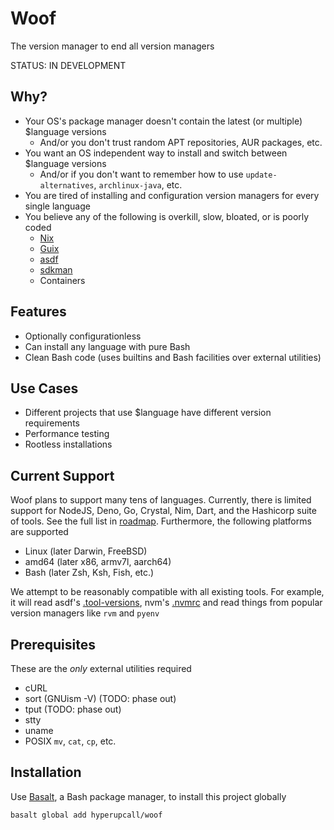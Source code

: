 # Woof

The version manager to end all version managers

STATUS: IN DEVELOPMENT

## Why?

- Your OS's package manager doesn't contain the latest (or multiple) $language versions
  - And/or you don't trust random APT repositories, AUR packages, etc.
- You want an OS independent way to install and switch between $language versions
  - And/or if you don't want to remember how to use `update-alternatives`, `archlinux-java`, etc.
- You are tired of installing and configuration version managers for every single language
- You believe any of the following is overkill, slow, bloated, or is poorly coded
  - [Nix](https://nixos.org)
  - [Guix](https://guix.gnu.org/en/download)
  - [asdf](https://github.com/asdf-vm/asdf)
  - [sdkman](https://github.com/sdkman/sdkman-cli)
  - Containers

## Features

- Optionally configurationless
- Can install any language with pure Bash
- Clean Bash code (uses builtins and Bash facilities over external utilities)

## Use Cases

- Different projects that use $language have different version requirements
- Performance testing
- Rootless installations

## Current Support

Woof plans to support many tens of languages. Currently, there is limited support for NodeJS, Deno, Go, Crystal, Nim, Dart, and the Hashicorp suite of tools. See the full list in [roadmap](./docs/roadmap.md). Furthermore, the following platforms are supported

- Linux (later Darwin, FreeBSD)
- amd64 (later x86, armv7l, aarch64)
- Bash (later Zsh, Ksh, Fish, etc.)

We attempt to be reasonably compatible with all existing tools. For example, it will read asdf's [.tool-versions](https://asdf-vm.com/manage/configuration.html#tool-versions), nvm's [.nvmrc](https://github.com/nvm-sh/nvm#nvmrc) and read things from popular version managers like `rvm` and `pyenv`

## Prerequisites

These are the _only_ external utilities required

- cURL
- sort (GNUism -V) (TODO: phase out)
- tput (TODO: phase out)
- stty
- uname
- POSIX `mv`, `cat`, `cp`, etc.

## Installation

Use [Basalt](https://github.com/hyperupcall/basalt), a Bash package manager, to install this project globally

```sh
basalt global add hyperupcall/woof
```

